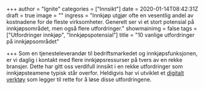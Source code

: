 +++
author = "Ignite"
categories = ["Innsikt"]
date = 2020-01-14T08:42:31Z
draft = true
image = ""
ingress = "Innkjøp utgjør ofte en vesentlig andel av kostnadene for de fleste virksomheter. Generelt ser vi et stort potensial på innkjøpsområdet, men også flere utfordringer."
showmainimg = false
tags = ["Utfordringer innkjøp", "Innkjøpspotensial"]
title = "10 vanlige utfordringer på innkjøpsområdet"

+++
Som en tjenesteleverandør til bedriftsmarkedet og innkjøpsfunksjonen, er vi daglig i kontakt med flere innkjøpsressurser på tvers av en rekke bransjer. Dette har gitt oss verdifull innsikt i en rekke utfordringer som innkjøpsteamene typisk står overfor. Heldigvis har vi utviklet et [digitalt verktøy](https://www.ignite.no/ignite-analytics/ "Digital løsning for strategisk innkjøp") som legger til rette for å løse disse utfordringene.